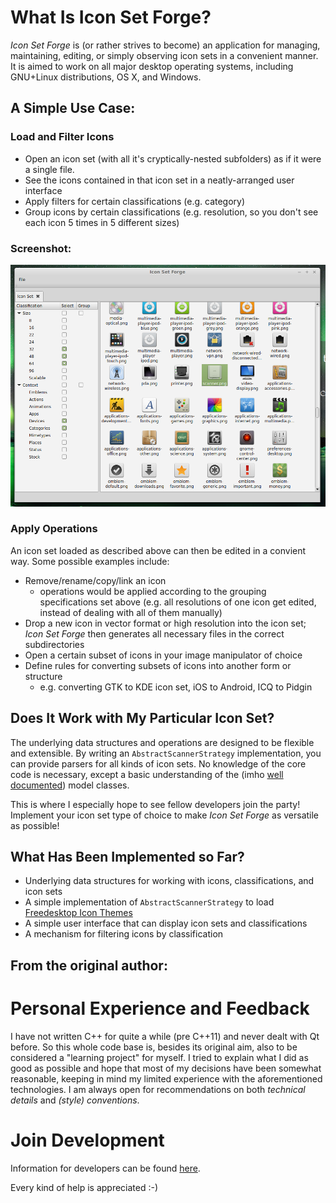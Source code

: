 # What Is Icon Set Forge?
  
*Icon Set Forge* is (or rather strives to become) an application for managing, 
maintaining, editing, or simply observing icon sets in a convenient manner. It 
is aimed to work on all major desktop operating systems, including GNU+Linux 
distributions, OS X, and Windows.

## A Simple Use Case:

### Load and Filter Icons
- Open an icon set (with all it's cryptically-nested subfolders) as if it were a 
single file.
- See the icons contained in that icon set in a neatly-arranged user interface
- Apply filters for certain classifications (e.g. category)
- Group icons by certain classifications (e.g. resolution, so you don't see each
icon 5 times in 5 different sizes)

### Screenshot:
![A screenshot of a very early development state](Concept/GUI/Screenshot.png "A screenshot of a very early development state")

### Apply Operations

An icon set loaded as described above can then be edited in a convient way. Some
possible examples include:

- Remove/rename/copy/link an icon
    - operations would be applied according to the grouping specifications set 
    above (e.g. all resolutions of one icon get edited, instead of dealing with
    all of them manually)
- Drop a new icon in vector format or high resolution into the icon set; 
*Icon Set Forge* then generates all necessary files in the correct 
subdirectories
- Open a certain subset of icons in your image manipulator of choice
- Define rules for converting subsets of icons into another form or structure
    - e.g. converting GTK to KDE icon set, iOS to Android, ICQ to Pidgin


## Does It Work with My Particular Icon Set?

The underlying data structures and operations are designed to be flexible and 
extensible. By writing an `AbstractScannerStrategy` implementation, you can 
provide parsers for all kinds of icon sets. No knowledge of the core code is 
necessary, except a basic understanding of the (imho 
[well documented](http://mank319.github.io/Icon-Set-Forge/docs)) model classes.

This is where I especially hope to see fellow developers join the party! 
Implement your icon set type of choice to make *Icon Set Forge* as versatile 
as possible!

## What Has Been Implemented so Far?

- Underlying data structures for working with icons, classifications, and icon 
sets
- A simple implementation of `AbstractScannerStrategy` to load 
[Freedesktop Icon Themes](http://standards.freedesktop.org/icon-theme-spec/icon-theme-spec-latest.html)
- A simple user interface that can display icon sets and classifications
- A mechanism for filtering icons by classification

## From the original author:

# Personal Experience and Feedback

I have not written C++ for quite a while (pre C++11) and never dealt with Qt 
before. So this whole code base is, besides its original aim, also to be 
considered a "learning project" for myself. I tried to explain what I did as 
good as possible and hope that most of my decisions have been somewhat 
reasonable, keeping in mind my limited experience with the aforementioned 
technologies. I am always open for recommendations on both *technical details*
and *(style) conventions*.

# Join Development
Information for developers can be found [here](Development.md).

Every kind of help is appreciated :-)
